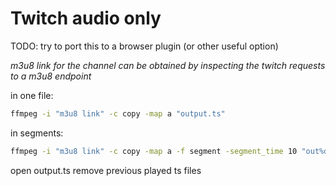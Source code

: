 # Twitch audio only

TODO: try to port this to a browser plugin (or other useful option)

_m3u8 link for the channel can be obtained by inspecting the twitch requests to a m3u8 endpoint_

in one file:

```bash
ffmpeg -i "m3u8 link" -c copy -map a "output.ts"
```

in segments:

```bash
ffmpeg -i "m3u8 link" -c copy -map a -f segment -segment_time 10 "out%d.ts"
```

open output.ts
remove previous played ts files

